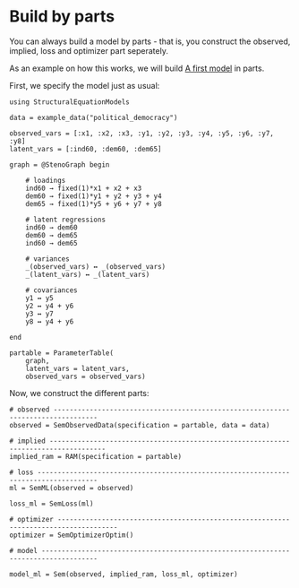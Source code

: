 # Build by parts

You can always build a model by parts - that is, you construct the observed, implied, loss and optimizer part seperately.

As an example on how this works, we will build [A first model](@ref) in parts.

First, we specify the model just as usual:

```@example build
using StructuralEquationModels

data = example_data("political_democracy")

observed_vars = [:x1, :x2, :x3, :y1, :y2, :y3, :y4, :y5, :y6, :y7, :y8]
latent_vars = [:ind60, :dem60, :dem65]

graph = @StenoGraph begin

    # loadings
    ind60 → fixed(1)*x1 + x2 + x3
    dem60 → fixed(1)*y1 + y2 + y3 + y4
    dem65 → fixed(1)*y5 + y6 + y7 + y8

    # latent regressions
    ind60 → dem60
    dem60 → dem65
    ind60 → dem65

    # variances
    _(observed_vars) ↔ _(observed_vars)
    _(latent_vars) ↔ _(latent_vars)

    # covariances
    y1 ↔ y5
    y2 ↔ y4 + y6
    y3 ↔ y7
    y8 ↔ y4 + y6

end

partable = ParameterTable(
    graph,
    latent_vars = latent_vars,
    observed_vars = observed_vars)
```

Now, we construct the different parts:

```@example build
# observed ---------------------------------------------------------------------------------
observed = SemObservedData(specification = partable, data = data)

# implied ------------------------------------------------------------------------------------
implied_ram = RAM(specification = partable)

# loss -------------------------------------------------------------------------------------
ml = SemML(observed = observed)

loss_ml = SemLoss(ml)

# optimizer -------------------------------------------------------------------------------------
optimizer = SemOptimizerOptim()

# model ------------------------------------------------------------------------------------

model_ml = Sem(observed, implied_ram, loss_ml, optimizer)
```